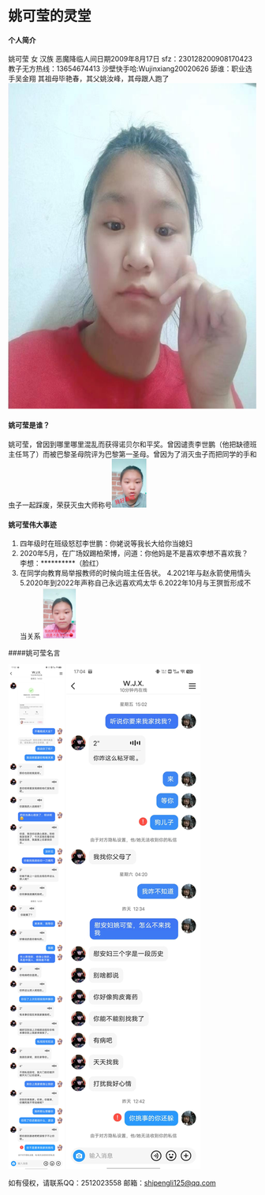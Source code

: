 # 姚可莹的灵堂

#### 个人简介
姚可莹 女 汉族 恶魔降临人间日期2009年8月17日  sfz：230128200908170423  教子无方热线：13654674413
 沙壁快手哈:Wujinxiang20020626
舔谁：职业选手吴金翔
其祖母毕艳春，其父姚汝峰，其母跟人跑了![输入图片说明](%E7%BE%8E%E5%A5%B3%E7%85%A7%E7%89%87.png)


#### 姚可莹是谁？
姚可莹，曾因到哪里哪里混乱而获得诺贝尔和平奖。曾因谴责李世鹏（他把缺德班主任骂了）而被巴黎圣母院评为巴黎第一圣母。曾因为了消灭虫子而把同学的手和虫子一起踩废，荣获灭虫大师称号![输入图片说明](%E8%A1%A8%E6%83%85%E5%8C%85%EF%BC%88%E6%88%91%E5%A5%BD%E7%9C%8B%E5%90%97%EF%BC%89.png)



#### 姚可莹伟大事迹

1. 四年级时在班级怒怼李世鹏：你姥说等我长大给你当媳妇
2. 2020年5月，在广场奴踢柏荣博，问道：你他妈是不是喜欢李想不喜欢我？ 李想：**********（脸红）
3. 在同学向教育局举报教师的时候向班主任告状。
4.2021年与赵永箭使用情头
5.2020年到2022年声称自己永远喜欢鸡太华
6.2022年10月与王猽哲形成不当关系
![输入图片说明](%E8%A1%A8%E6%83%85%E5%8C%85%EF%BC%9A%E4%BD%A0%E6%89%BE%E9%AA%82.png)

####姚可莹名言

![输入图片说明](%E5%A7%9A%E5%8F%AF%E8%8E%B9%E5%90%8D%E8%A8%80%EF%BC%88%E6%88%AA%E5%9B%BE%EF%BC%89/%E5%90%8D%E8%A8%801.jpg)
![输入图片说明](%E5%A7%9A%E5%8F%AF%E8%8E%B9%E5%90%8D%E8%A8%80%EF%BC%88%E6%88%AA%E5%9B%BE%EF%BC%89/%E5%90%8D%E8%A8%802.jpg)

如有侵权，请联系QQ：2512023558
邮箱：shipengli125@qq.com


